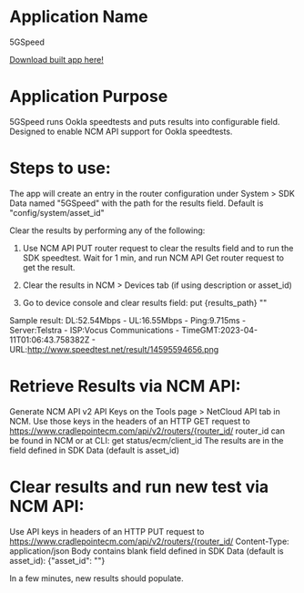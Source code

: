 Application Name
================
5GSpeed  

[Download built app here!](https://github.com/cradlepoint/sdk-samples/releases/download/built_apps/5GSpeed.tar.gz)


Application Purpose
===================
5GSpeed runs Ookla speedtests and puts results into configurable field.  Designed to enable NCM API support for Ookla speedtests.

Steps to use:
=============
The app will create an entry in the router configuration under System > SDK Data named "5GSpeed" with the path for the results field.
Default is "config/system/asset_id"

Clear the results by performing any of the following:

1. Use NCM API PUT router request to clear the results field and to run the SDK speedtest. Wait for 1 min, and run NCM API Get router request to get the result.

2. Clear the results in NCM > Devices tab (if using description or asset_id)

3. Go to device console and clear results field:
put {results_path} ""

Sample result:
DL:52.54Mbps - UL:16.55Mbps - Ping:9.715ms - Server:Telstra - ISP:Vocus Communications - TimeGMT:2023-04-11T01:06:43.758382Z - URL:http://www.speedtest.net/result/14595594656.png

Retrieve Results via NCM API:
=============================
Generate NCM API v2 API Keys on the Tools page > NetCloud API tab in NCM.
Use those keys in the headers of an HTTP GET request to https://www.cradlepointecm.com/api/v2/routers/{router_id/
router_id can be found in NCM or at CLI: get status/ecm/client_id
The results are in the field defined in SDK Data (default is asset_id)

Clear results and run new test via NCM API:
===========================================
Use API keys in headers of an HTTP PUT request to https://www.cradlepointecm.com/api/v2/routers/{router_id/
Content-Type: application/json
Body contains blank field defined in SDK Data (default is asset_id):
{"asset_id": ""}

In a few minutes, new results should populate.
